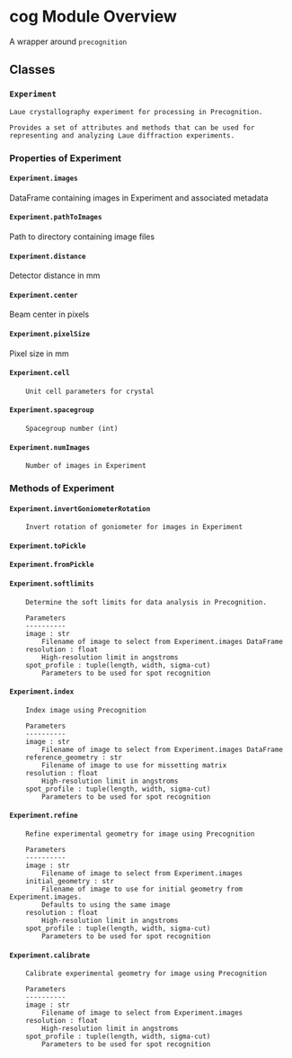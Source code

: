 # **cog** Module Overview

A wrapper around `precognition`

## Classes
### `Experiment`
    
    
    Laue crystallography experiment for processing in Precognition.

    Provides a set of attributes and methods that can be used for
    representing and analyzing Laue diffraction experiments.
        
### Properties of Experiment 
#### `Experiment.images`
  DataFrame containing images in Experiment and associated metadata 
#### `Experiment.pathToImages`
  Path to directory containing image files 
#### `Experiment.distance`
  Detector distance in mm 
#### `Experiment.center`
  Beam center in pixels 
#### `Experiment.pixelSize`
  Pixel size in mm 
#### `Experiment.cell`
  
        Unit cell parameters for crystal
         
#### `Experiment.spacegroup`
  
        Spacegroup number (int)
         
#### `Experiment.numImages`
  
        Number of images in Experiment
         
### Methods of Experiment 
#### `Experiment.invertGoniometerRotation`

 
        Invert rotation of goniometer for images in Experiment
         
#### `Experiment.toPickle`
#### `Experiment.fromPickle`
#### `Experiment.softlimits`

 
        Determine the soft limits for data analysis in Precognition.

        Parameters
        ----------
        image : str
            Filename of image to select from Experiment.images DataFrame
        resolution : float
            High-resolution limit in angstroms
        spot_profile : tuple(length, width, sigma-cut)
            Parameters to be used for spot recognition
         
#### `Experiment.index`

 
        Index image using Precognition

        Parameters
        ----------
        image : str
            Filename of image to select from Experiment.images DataFrame
        reference_geometry : str
            Filename of image to use for missetting matrix
        resolution : float
            High-resolution limit in angstroms
        spot_profile : tuple(length, width, sigma-cut)
            Parameters to be used for spot recognition
         
#### `Experiment.refine`

 
        Refine experimental geometry for image using Precognition

        Parameters
        ----------
        image : str
            Filename of image to select from Experiment.images
        initial_geometry : str
            Filename of image to use for initial geometry from Experiment.images.
            Defaults to using the same image
        resolution : float
            High-resolution limit in angstroms
        spot_profile : tuple(length, width, sigma-cut)
            Parameters to be used for spot recognition
         
#### `Experiment.calibrate`

 
        Calibrate experimental geometry for image using Precognition

        Parameters
        ----------
        image : str
            Filename of image to select from Experiment.images
        resolution : float
            High-resolution limit in angstroms
        spot_profile : tuple(length, width, sigma-cut)
            Parameters to be used for spot recognition
         





